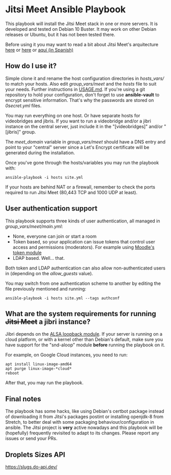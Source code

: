# Jitsi Meet Ansible Playbook

This playbook will install the Jitsi Meet stack in one or more servers.  It is
developed and tested on Debian 10 Buster. It may work on other Debian releases
or Ubuntu, but it has not been tested there.

Before using it you may want to read a bit about Jitsi Meet's arquitecture [here](https://docs.easyjitsi.com/docs/architecture) or [here](https://github.com/jitsi/jitsi-meet/blob/master/doc/scalable-installation.md) or [aquí (in Spanish)](https://blog.inittab.org/administracion-sistemas/instalar-un-servidor-de-videoconferencia-libre-jitsi-meet-i-la-teoria/)

## How do I use it?

Simple clone it and rename the host configuration directories in *hosts_vars/*
to match your hosts.
Also edit *group_vars/meet* and the *hosts* file to suit your needs.
Further instructions in [USAGE.md](USAGE.md).
If you're using a git repository to hold your configuration, don't forget to
use **ansible-vault** to encrypt sensitive information. That's why the passwords
are stored on *0secret.yml* files.

You may run everything on one host. Or have separate hosts for videobridges and
jibris. If you want to run a videobridge and/or a jibri instance on the central
server, just include it in the "[videobridges]" and/or "[jibris]" group.

The *meet_domain* variable in *group_vars/meet* should have a DNS entry and
point to your "central" server since a Let's Encrypt certificate will be
generated during the installation.

Once you've gone through the hosts/variables you may run the playbook with:

    ansible-playbook -i hosts site.yml

If your hosts are behind NAT or a firewall, remember to check the ports
required to run Jitsi Meet (80,443 TCP and 1000 UDP at least).

## User authentication support

This playbook supports three kinds of user authentication, all managed in
*group_vars/meet/main.yml*:
- None, everyone can join or start a room
- Token based, so your application can issue tokens that control user access
  and permissions (moderators). For example using [Moodle's token module](https://github.com/udima-university/moodle-mod_jitsi)
- LDAP based. Well... that.

Both token and LDAP authentication can also allow non-authenticated users in
(depending on the *allow_guests* value).

You may switch from one authentication scheme to another by editing the file
previously mentioned and running:

    ansible-playbook -i hosts site.yml --tags authconf

## What are the system requirements for running ~~Jitsi Meet~~ a jibri instance?

Jibri depends on the [ALSA loopback module](https://github.com/jitsi/jibri/blob/master/README.md#alsa-and-loopback-device).
If your server is running on a cloud platform, or with a kernel other than
Debian's default, make sure you have support for the "snd-aloop" module
**before** running the playbook on it.

For example, on Google Cloud instances, you need to run:

    apt install linux-image-amd64
    apt purge linux-image-*cloud*
    reboot

After that, you may run the playbook.

## Final notes

The playbook has some hacks, like using Debian's certbot package instead of
downloading it from Jitsi's packages postint or installing openjdk-8 from
Stretch, to better deal with some packaging behaviour/configuration in
ansible. The Jitsi project is **very** active nowadays and this playbook will
be (hopefully) frequently revisited to adapt to its changes. Please report any
issues or send your PRs.

## Droplets Sizes API

https://slugs.do-api.dev/